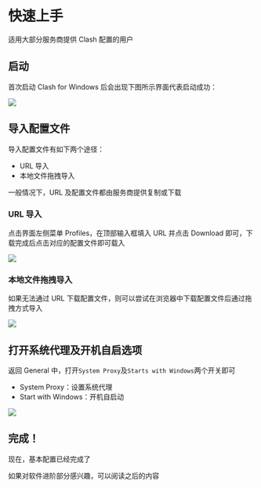 # 快速上手

适用大部分服务商提供 Clash 配置的用户

## 启动

首次启动 Clash for Windows 后会出现下图所示界面代表启动成功：

![](~@imgs/quickstart1.png)

## 导入配置文件

导入配置文件有如下两个途径：

- URL 导入
- 本地文件拖拽导入

一般情况下，URL 及配置文件都由服务商提供复制或下载

### URL 导入

点击界面左侧菜单 Profiles，在顶部输入框填入 URL 并点击 Download 即可，下载完成后点击对应的配置文件即可载入

![](~@imgs/quickstart2.png)

### 本地文件拖拽导入

如果无法通过 URL 下载配置文件，则可以尝试在浏览器中下载配置文件后通过拖拽方式导入

![](~@imgs/quickstart3.gif)

## 打开系统代理及开机自启选项

返回 General 中，打开`System Proxy`及`Starts with Windows`两个开关即可

- System Proxy：设置系统代理
- Start with Windows：开机自启动

![](~@imgs/quickstart4.png)

## 完成！

现在，基本配置已经完成了

如果对软件进阶部分感兴趣，可以阅读之后的内容
